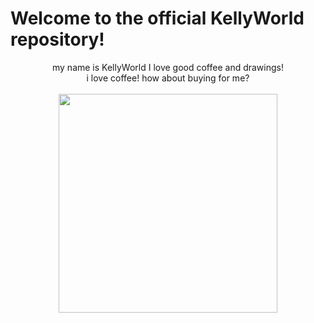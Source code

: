 # Welcome to the official KellyWorld repository!

<p align="center">
my name is KellyWorld I love good coffee and drawings!<br>i love coffee! how about buying for me?
</br>
<br>
 <img src="https://raw.githubusercontent.com/sebastianjn/host/main/imagens/mimosa.png" width="350" height="350">

  </a>

</p>
